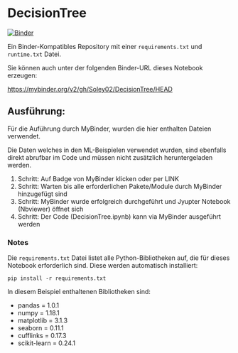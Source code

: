 # DecisionTree

[![Binder](https://mybinder.org/badge_logo.svg)](https://mybinder.org/v2/gh/Soley02/DecisionTree/HEAD)

Ein Binder-Kompatibles Repository mit einer `requirements.txt` und `runtime.txt` Datei.

Sie können auch unter der folgenden Binder-URL dieses Notebook erzeugen:

https://mybinder.org/v2/gh/Soley02/DecisionTree/HEAD

## Ausführung:

Für die Auführung durch MyBinder, wurden die hier enthalten Dateien verwendet. 

Die Daten welches in den ML-Beispielen verwendet wurden, sind ebenfalls direkt abrufbar im Code und müssen nicht zusätzlich heruntergeladen werden.

1. Schritt: Auf Badge von MyBinder klicken oder per LINK
2. Schritt: Warten bis alle erforderlichen Pakete/Module durch MyBinder hinzugefügt sind
3. Schritt: MyBinder wurde erfolgreich durchgeführt und Jyupter Notebook (Nbviewer) öffnet sich
4. Schritt: Der Code (DecisionTree.ipynb) kann via MyBinder ausgeführt werden 

### Notes

Die `requirements.txt` Datei listet alle Python-Bibliotheken auf, die für dieses Notebook erforderlich sind. Diese werden automatisch installiert:

```
pip install -r requirements.txt
```

In diesem Beispiel enthaltenen Bibliotheken sind:
- pandas = 1.0.1
- numpy = 1.18.1
- matplotlib = 3.1.3
- seaborn = 0.11.1
- cufflinks = 0.17.3
- scikit-learn = 0.24.1
